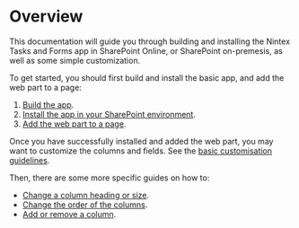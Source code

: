 # Overview

This documentation will guide you through building and installing the Nintex Tasks and Forms app in SharePoint Online, or SharePoint on-premesis, as well as some simple customization.

To get started, you should first build and install the basic app, and add the web part to a page:
1. [Build the app](./build.md).
1. [Install the app in your SharePoint environment](./install.md).
1. [Add the web part to a page](./addToPage.md).

Once you have successfully installed and added the web part, you may want to customize the columns and fields. See the [basic customisation guidelines](./customize.md).

Then, there are some more specific guides on how to:  
  - [Change a column heading or size](./columnsRenameResize.md).
  - [Change the order of the columns](./columnsReorder.md).
  - [Add or remove a column](./columnsAddRemove.md).
